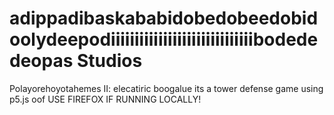 # adippadibaskababidobedobeedobidoolydeepodiiiiiiiiiiiiiiiiiiiiiiiiiiiiiibodededeopas Studios
Polayorehoyotahemes II: elecatiric boogalue
its a tower defense game using p5.js
oof
USE FIREFOX IF RUNNING LOCALLY!
